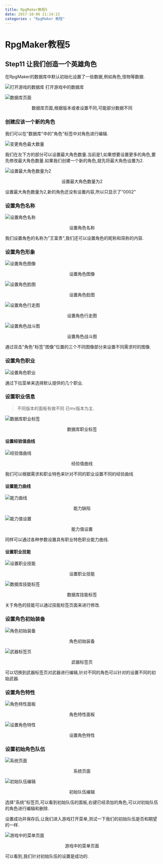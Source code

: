 ```yaml
---
title: RpgMaker教程5
date: 2017-10-06 21:14:13
categories : "RpgMaker 教程"
---
```

# RpgMaker教程5

## Step11 让我们创造一个英雄角色

在RpgMaker的数据库中默认初始化设置了一些数据,例如角色,怪物等数据.

![打开游戏的数据库](http://ooymoxvz4.bkt.clouddn.com/17-10-6/22028.jpg)
打开游戏中的数据库
<!-- more -->

![数据库页面](http://ooymoxvz4.bkt.clouddn.com/17-10-6/42542596.jpg)
<center>数据库页面,根据版本或者设置不同,可能部分数据不同</center>

### 创建应该一个新的角色

我们可以在"数据库"中的"角色"标签中对角色进行编辑.

![变更角色最大数量](http://ooymoxvz4.bkt.clouddn.com/17-10-6/894305.jpg)

我们在左下方的部分可以设置最大角色数量.当前是1,如果想要设置更多的角色,要先修改最大角色数量.如果我们创建一个新的角色,就先将最大角色设置为2.

![设置最大角色数量为2](http://ooymoxvz4.bkt.clouddn.com/17-10-6/16724796.jpg)
<center>设置最大角色数量为2</center>

设置最大角色数量为2,新的角色还没有设置内容,所以只显示了"0002"

### 设置角色名称

![设置角色名称](http://ooymoxvz4.bkt.clouddn.com/17-10-6/71726307.jpg)

<center>设置角色名称</center>

我们设置角色的名称为"王富贵",我们还可以设置角色的昵称和简称的内容.

### 设置角色形象

![设置角色图像](http://ooymoxvz4.bkt.clouddn.com/17-10-6/55925694.jpg)
<center>设置角色图像</center>


![设置角色脸图](http://ooymoxvz4.bkt.clouddn.com/17-10-6/53965285.jpg)
<center>设置角色脸图</center>


![设置角色行走图](http://ooymoxvz4.bkt.clouddn.com/17-10-6/15362978.jpg)

<center>设置角色行走图</center>

![设置角色战斗图](http://ooymoxvz4.bkt.clouddn.com/17-10-6/93210400.jpg)

<center>设置角色战斗图</center>

通过双击"角色"标签"图像"位置的三个不同图像部分来设置不同需求时的图像.

### 设置角色职业

![设置角色职业](http://ooymoxvz4.bkt.clouddn.com/17-10-6/81607793.jpg)

通过下拉菜单来选择默认提供的几个职业.

### 设置职业信息

> 不同版本的面板有做不同 已mv版本为主.

![数据库职业标签](http://ooymoxvz4.bkt.clouddn.com/17-10-6/99759838.jpg)

<center>数据库职业标签</center>

#### 设置经验值曲线
![经验值曲线](http://ooymoxvz4.bkt.clouddn.com/17-10-6/14243586.jpg)
<center>经验值曲线</center>

我们可以根据需求和职业特色来针对不同的职业设置不同的经验曲线

#### 设置能力曲线

![能力曲线](http://ooymoxvz4.bkt.clouddn.com/17-10-6/83684284.jpg)

<center>能力缺陷</center>


![能力值设置](http://ooymoxvz4.bkt.clouddn.com/17-10-6/42873202.jpg)

<center>能力值设置</center>

同样可以通过各种参数设置具有职业特色职业能力曲线.

#### 设置职业技能

![设置职业技能](http://ooymoxvz4.bkt.clouddn.com/17-10-6/3792988.jpg)

<center>设置职业技能</center>

![数据库技能标签](http://ooymoxvz4.bkt.clouddn.com/17-10-6/90806645.jpg)

<center>数据库技能标签</center>

关于角色的技能可以通过技能标签页面来进行修改.

### 设置角色初始装备

![角色初始装备](http://ooymoxvz4.bkt.clouddn.com/17-10-6/96995937.jpg)

<center>角色初始装备</center>

![武器标签页](http://ooymoxvz4.bkt.clouddn.com/17-10-6/28111494.jpg)

<center>武器标签页</center>

可以切换到武器标签页对武器进行编辑,针对不同的角色可以针对的设置不同的初始武器.

### 设置角色特性

![角色特性面板](http://ooymoxvz4.bkt.clouddn.com/17-10-6/93585120.jpg)

<center>角色特性面板</center>

![设置角色特性](http://ooymoxvz4.bkt.clouddn.com/17-10-6/27242709.jpg)

<center>设置角色特性</center>

### 设置初始角色队伍

![系统页面](http://ooymoxvz4.bkt.clouddn.com/17-10-6/87720825.jpg)

<center>系统页面</center>

![初始队伍编辑](http://ooymoxvz4.bkt.clouddn.com/17-10-6/77422347.jpg)
<center>初始队伍编辑</center>

选择"系统"标签页,可以看到初始队伍的面板,右键已经添加的角色,可以对初始队伍的角色进行编辑和删除.

设置成功并保存后,让我们进入游戏打开菜单,测试一下我们的初始队伍是否和期望的一样.


![游戏中的菜单页面](http://ooymoxvz4.bkt.clouddn.com/17-10-6/50304687.jpg)

<center>游戏中的菜单页面</center>

可以看到,我们针对初始队伍的设置是成功的.
